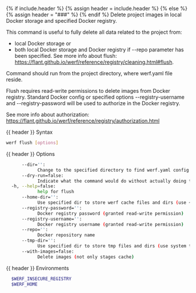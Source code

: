 {% if include.header %}
{% assign header = include.header %}
{% else %}
{% assign header = "###" %}
{% endif %}
Delete project images in local Docker storage and specified Docker registry.

This command is useful to fully delete all data related to the project from:
* local Docker storage or
* both local Docker storage and Docker registry if --repo parameter has been specified.
See more info about flush: https://flant.github.io/werf/reference/registry/cleaning.html#flush.

Command should run from the project directory, where werf.yaml file reside.

Flush requires read-write permissions to delete images from Docker registry. Standard Docker config 
or specified options --registry-username and --registry-password will be used to authorize in the 
Docker registry.

See more info about authorization: 
https://flant.github.io/werf/reference/registry/authorization.html

{{ header }} Syntax

```bash
werf flush [options]
```

{{ header }} Options

```bash
      --dir='':
            Change to the specified directory to find werf.yaml config
      --dry-run=false:
            Indicate what the command would do without actually doing that
  -h, --help=false:
            help for flush
      --home-dir='':
            Use specified dir to store werf cache files and dirs (use ~/.werf by default)
      --registry-password='':
            Docker registry password (granted read-write permission)
      --registry-username='':
            Docker registry username (granted read-write permission)
      --repo='':
            Docker repository name
      --tmp-dir='':
            Use specified dir to store tmp files and dirs (use system tmp dir by default)
      --with-images=false:
            Delete images (not only stages cache)
```

{{ header }} Environments

```bash
  $WERF_INSECURE_REGISTRY  
  $WERF_HOME               
```

